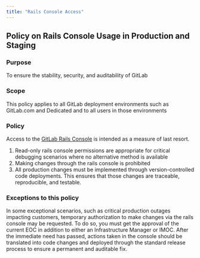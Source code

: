 ```yaml
---
title: "Rails Console Access"
---
```


## Policy on Rails Console Usage in Production and Staging

### Purpose

To ensure the stability, security, and auditability of GitLab

### Scope

This policy applies to all GitLab deployment environments such as GitLab.com and Dedicated and to all users in those environments

### Policy

Access to the [GitLab Rails Console](https://docs.gitlab.com/ee/administration/operations/rails_console.html) is intended as a measure of last resort. 

1. Read-only rails console permissions are appropriate for critical debugging scenarios where no alternative method is available
2. Making changes through the rails console is prohibited
3. All production changes must be implemented through version-controlled code deployments. This ensures that those changes are traceable, reproducible, and testable.

### Exceptions to this policy

In some exceptional scenarios, such as critical production outages impacting customers, temporary authorization to make changes via the rails console may be requested. To do so, you must get the approval of the current EOC in addition to either an Infrastructure Manager or IMOC. After the immediate need has passed, actions taken in the console should be translated into code changes and deployed through the standard release process to ensure a permanent and auditable fix. 
